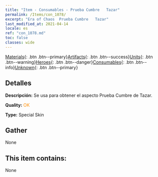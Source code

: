 ```yaml
---
title: "Item - Consumables - Prueba Cumbre   Tazar"
permalink: /Items/con_1078/
excerpt: "Era of Chaos  Prueba Cumbre   Tazar"
last_modified_at: 2021-04-14
locale: es
ref: "con_1078.md"
toc: false
classes: wide
---
```

 [Materials](/es/Items/){: .btn .btn--primary}[Artifacts](/es/Items/Artifacts/){: .btn .btn--success}[Units](/es/Items/Units/){: .btn .btn--warning}[Heroes](/es/Items/Heroes/){: .btn .btn--danger}[Consumables](/es/Items/Consumables/){: .btn .btn--info}[Unknown](/es/Items/Unknown/){: .btn .btn--primary}

## Detalles
 **Descripción:** Se usa para obtener el aspecto Prueba Cumbre de Tazar.

 **Quality:** <span style="color: #FF8C00">OK</span>

 **Type:** Special Skin

## Gather

  None

## This item contains:

  None

